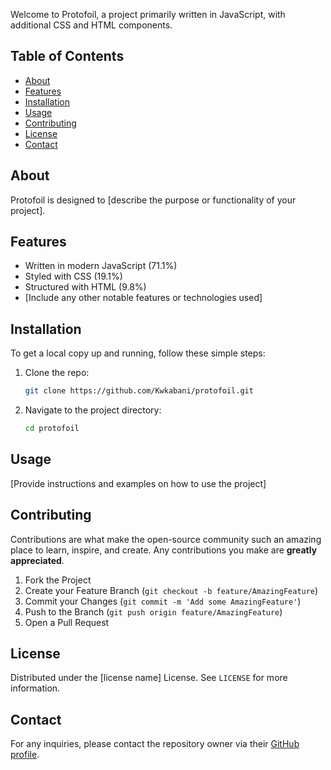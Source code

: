 Welcome to Protofoil, a project primarily written in JavaScript, with additional CSS and HTML components.

## Table of Contents

- [About](#about)
- [Features](#features)
- [Installation](#installation)
- [Usage](#usage)
- [Contributing](#contributing)
- [License](#license)
- [Contact](#contact)

## About

Protofoil is designed to [describe the purpose or functionality of your project]. 

## Features

- Written in modern JavaScript (71.1%)
- Styled with CSS (19.1%)
- Structured with HTML (9.8%)
- [Include any other notable features or technologies used]

## Installation

To get a local copy up and running, follow these simple steps:

1. Clone the repo:
    ```sh
    git clone https://github.com/Kwkabani/protofoil.git
    ```
2. Navigate to the project directory:
    ```sh
    cd protofoil
    ```

## Usage

[Provide instructions and examples on how to use the project]

## Contributing

Contributions are what make the open-source community such an amazing place to learn, inspire, and create. Any contributions you make are **greatly appreciated**.

1. Fork the Project
2. Create your Feature Branch (`git checkout -b feature/AmazingFeature`)
3. Commit your Changes (`git commit -m 'Add some AmazingFeature'`)
4. Push to the Branch (`git push origin feature/AmazingFeature`)
5. Open a Pull Request

## License

Distributed under the [license name] License. See `LICENSE` for more information.

## Contact

For any inquiries, please contact the repository owner via their [GitHub profile](https://github.com/Kwkabani).

